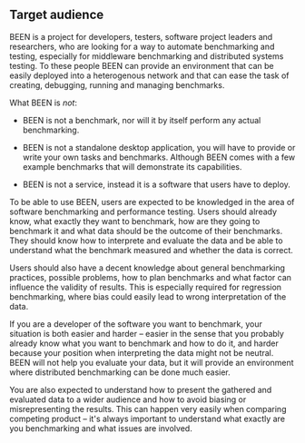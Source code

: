 ## Target audience

BEEN is a project for developers, testers, software project leaders and researchers, who are looking for a way to automate benchmarking and testing, especially for middleware benchmarking and distributed systems testing. To these people BEEN can provide an environment that can be easily deployed into a heterogenous network and that can ease the task of creating, debugging, running and managing benchmarks.

What BEEN is *not*:

* BEEN is not a benchmark, nor will it by itself perform any actual benchmarking.

* BEEN is not a standalone desktop application, you will have to provide or write your own tasks and benchmarks. Although BEEN comes with a few example benchmarks that will demonstrate its capabilities.

* BEEN is not a service, instead it is a software that users have to deploy.

To be able to use BEEN, users are expected to be knowledged in the area of software benchmarking and performance testing. Users should already know, what exactly they want to benchmark, how are they going to benchmark it and what data should be the outcome of their benchmarks. They should know how to interprete and evaluate the data and be able to understand what the benchmark measured and whether the data is correct.

Users should also have a decent knowledge about general benchmarking practices, possible problems, how to plan benchmarks and what factor can influence the validity of results. This is especially required for regression benchmarking, where bias could easily lead to wrong interpretation of the data.

If you are a developer of the software you want to benchmark, your situation is both easier and harder – easier in the sense that you probably already know what you want to benchmark and how to do it, and harder because your position when interpreting the data might not be neutral. BEEN will not help you evaluate your data, but it will provide an environment where distributed benchmarking can be done much easier.

You are also expected to understand how to present the gathered and evaluated data to a wider audience and how to avoid biasing or misrepresenting the results. This can happen very easily when comparing competing product – it's always important to understand what exactly are you benchmarking and what issues are involved.
